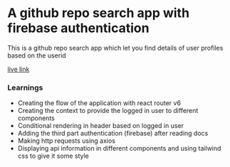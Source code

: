 # A github repo search app with firebase authentication
This is a github repo search app which let you find details of user profiles based on the userid

[live link](https://github-repos-firebase.netlify.app/)

### Learnings
- Creating the flow of the application with react router v6
- Creating the context to provide the logged in user to different components
- Conditional rendering in header based on logged in user
- Adding the third part authentication (firebase) after reading docs
- Making http requests using axios
- Displaying api information in different components and using tailwind css to give it some style